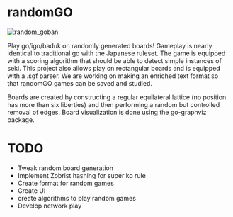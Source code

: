 # randomGO

![random_goban](https://user-images.githubusercontent.com/58280110/113188912-3d4d0a80-9220-11eb-9a73-12762b3b4a99.png)

Play go/igo/baduk on randomly generated boards! Gameplay is nearly identical to traditional go with the Japanese ruleset. The game is equipped with a scoring algorithm that should be able to detect simple instances of seki. This project also allows play on rectangular boards and is equipped with a .sgf parser. We are working on making an enriched text format so that randomGO games can be saved and studied. 

Boards are created by constructing a regular equilateral lattice (no position has more than six liberties) and then performing a random but controlled removal of edges. Board visualization is done using the go-graphviz package.


# TODO
 - Tweak random board generation
 - Implement Zobrist hashing for super ko rule
 - Create format for random games
 - Create UI
 - create algorithms to play random games
 - Develop network play

